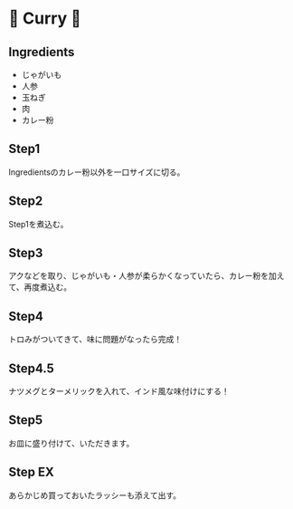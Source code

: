 # 🍛 Curry 🍛

## Ingredients

- じゃがいも
- 人参
- 玉ねぎ
- 肉
- カレー粉


## Step1
Ingredientsのカレー粉以外を一口サイズに切る。

## Step2
Step1を煮込む。

## Step3
アクなどを取り、じゃがいも・人参が柔らかくなっていたら、カレー粉を加えて、再度煮込む。

## Step4
トロみがついてきて、味に問題がなったら完成！

## Step4.5
ナツメグとターメリックを入れて、インド風な味付けにする！

## Step5
お皿に盛り付けて、いただきます。

## Step EX
あらかじめ買っておいたラッシーも添えて出す。








